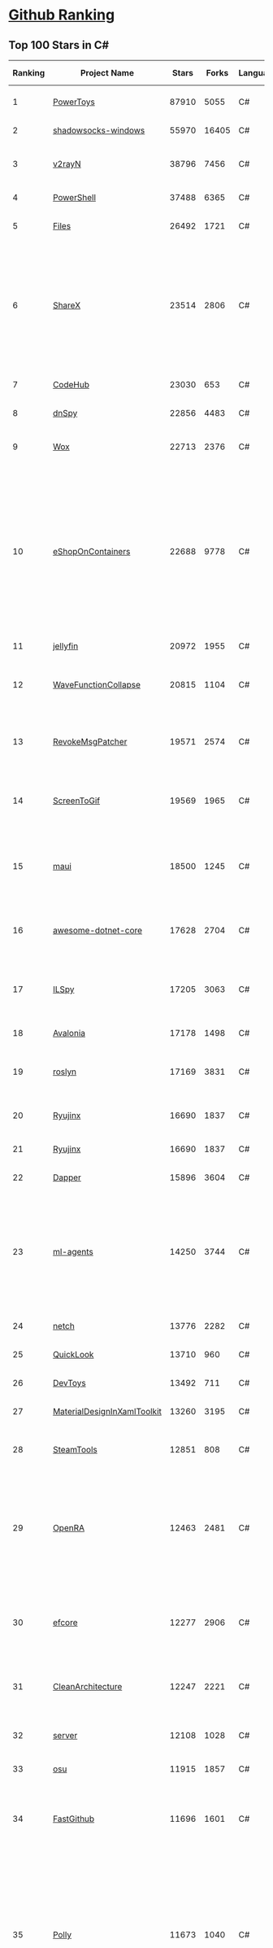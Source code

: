 [Github Ranking](../README.md)
==========

## Top 100 Stars in C\#

| Ranking | Project Name | Stars | Forks | Language | Open Issues | Description | Last Commit |
| ------- | ------------ | ----- | ----- | -------- | ----------- | ----------- | ----------- |
| 1 | [PowerToys](https://github.com/microsoft/PowerToys) | 87910 | 5055 | C# | 4629 | Windows system utilities to maximize productivity | 2023-03-11T00:14:58Z |
| 2 | [shadowsocks-windows](https://github.com/shadowsocks/shadowsocks-windows) | 55970 | 16405 | C# | 121 | A C# port of shadowsocks | 2023-02-27T03:52:35Z |
| 3 | [v2rayN](https://github.com/2dust/v2rayN) | 38796 | 7456 | C# | 51 | A V2Ray client for Windows, support Xray core and v2fly core | 2023-03-10T12:49:28Z |
| 4 | [PowerShell](https://github.com/PowerShell/PowerShell) | 37488 | 6365 | C# | 3330 | PowerShell for every system! | 2023-03-11T00:51:32Z |
| 5 | [Files](https://github.com/files-community/Files) | 26492 | 1721 | C# | 400 | Building the best file manager experience for Windows | 2023-03-11T09:23:44Z |
| 6 | [ShareX](https://github.com/ShareX/ShareX) | 23514 | 2806 | C# | 500 | ShareX is a free and open source program that lets you capture or record any area of your screen and share it with a single press of a key. It also allows uploading images, text or other types of files to many supported destinations you can choose from. | 2023-03-10T06:57:26Z |
| 7 | [CodeHub](https://github.com/CodeHubApp/CodeHub) | 23030 | 653 | C# | 234 | CodeHub is an iOS application written using Xamarin | 2022-06-22T16:14:05Z |
| 8 | [dnSpy](https://github.com/dnSpy/dnSpy) | 22856 | 4483 | C# | 0 | .NET debugger and assembly editor | 2020-12-20T23:55:15Z |
| 9 | [Wox](https://github.com/Wox-launcher/Wox) | 22713 | 2376 | C# | 969 | Launcher for Windows, an alternative to Alfred and Launchy. | 2022-12-27T10:47:18Z |
| 10 | [eShopOnContainers](https://github.com/dotnet-architecture/eShopOnContainers) | 22688 | 9778 | C# | 21 | Cross-platform .NET sample microservices and container based application that runs on Linux Windows and macOS. Powered by .NET 7, Docker Containers and Azure Kubernetes Services. Supports Visual Studio, VS for Mac and CLI based environments with Docker CLI, dotnet CLI, VS Code or any other code editor. | 2023-03-10T17:29:47Z |
| 11 | [jellyfin](https://github.com/jellyfin/jellyfin) | 20972 | 1955 | C# | 853 | The Free Software Media System | 2023-03-10T21:18:43Z |
| 12 | [WaveFunctionCollapse](https://github.com/mxgmn/WaveFunctionCollapse) | 20815 | 1104 | C# | 1 | Bitmap & tilemap generation from a single example with the help of ideas from quantum mechanics | 2023-03-10T02:57:18Z |
| 13 | [RevokeMsgPatcher](https://github.com/huiyadanli/RevokeMsgPatcher) | 19571 | 2574 | C# | 51 | :trollface: A hex editor for WeChat/QQ/TIM - PC版微信/QQ/TIM防撤回补丁（我已经看到了，撤回也没用了） | 2023-01-15T06:18:35Z |
| 14 | [ScreenToGif](https://github.com/NickeManarin/ScreenToGif) | 19569 | 1965 | C# | 207 | 🎬 ScreenToGif allows you to record a selected area of your screen, edit and save it as a gif or video. | 2023-02-19T13:29:03Z |
| 15 | [maui](https://github.com/dotnet/maui) | 18500 | 1245 | C# | 2182 | .NET MAUI is the .NET Multi-platform App UI, a framework for building native device applications spanning mobile, tablet, and desktop. | 2023-03-11T06:31:24Z |
| 16 | [awesome-dotnet-core](https://github.com/thangchung/awesome-dotnet-core) | 17628 | 2704 | C# | 19 | :honeybee: A collection of awesome .NET core libraries, tools, frameworks and software | 2023-02-13T22:57:06Z |
| 17 | [ILSpy](https://github.com/icsharpcode/ILSpy) | 17205 | 3063 | C# | 204 | .NET Decompiler with support for PDB generation, ReadyToRun, Metadata (&more) - cross-platform! | 2023-03-04T16:28:31Z |
| 18 | [Avalonia](https://github.com/AvaloniaUI/Avalonia) | 17178 | 1498 | C# | 1216 | A cross-platform UI framework for .NET | 2023-03-10T15:44:09Z |
| 19 | [roslyn](https://github.com/dotnet/roslyn) | 17169 | 3831 | C# | 7904 | The Roslyn .NET compiler provides C# and Visual Basic languages with rich code analysis APIs. | 2023-03-11T05:46:49Z |
| 20 | [Ryujinx](https://github.com/Ryujinx/Ryujinx) | 16690 | 1837 | C# | 367 | Experimental Nintendo Switch Emulator written in C# | 2023-03-10T21:29:31Z |
| 21 | [Ryujinx](https://github.com/Ryujinx/Ryujinx) | 16690 | 1837 | C# | 367 | Experimental Nintendo Switch Emulator written in C# | 2023-03-10T21:29:31Z |
| 22 | [Dapper](https://github.com/DapperLib/Dapper) | 15896 | 3604 | C# | 359 | Dapper - a simple object mapper for .Net | 2023-02-18T02:43:28Z |
| 23 | [ml-agents](https://github.com/Unity-Technologies/ml-agents) | 14250 | 3744 | C# | 115 | The Unity Machine Learning Agents Toolkit (ML-Agents) is an open-source project that enables games and simulations to serve as environments for training intelligent agents using deep reinforcement learning and imitation learning. | 2023-03-09T21:04:14Z |
| 24 | [netch](https://github.com/netchx/netch) | 13776 | 2282 | C# | 9 | A simple proxy client | 2023-03-01T17:10:28Z |
| 25 | [QuickLook](https://github.com/QL-Win/QuickLook) | 13710 | 960 | C# | 366 | Bring macOS “Quick Look” feature to Windows | 2023-03-09T19:31:58Z |
| 26 | [DevToys](https://github.com/veler/DevToys) | 13492 | 711 | C# | 245 | A Swiss Army knife for developers. | 2023-03-10T23:27:11Z |
| 27 | [MaterialDesignInXamlToolkit](https://github.com/MaterialDesignInXAML/MaterialDesignInXamlToolkit) | 13260 | 3195 | C# | 170 | Google's Material Design in XAML & WPF, for C# & VB.Net.  | 2023-03-10T18:05:18Z |
| 28 | [SteamTools](https://github.com/BeyondDimension/SteamTools) | 12851 | 808 | C# | 493 | 🛠「Watt Toolkit」是一个开源跨平台的多功能 Steam 工具箱。 | 2023-03-10T11:13:08Z |
| 29 | [OpenRA](https://github.com/OpenRA/OpenRA) | 12463 | 2481 | C# | 1460 | Open Source real-time strategy game engine for early Westwood games such as Command & Conquer: Red Alert written in C# using SDL and OpenGL. Runs on Windows, Linux, *BSD and Mac OS X. | 2023-03-11T09:43:34Z |
| 30 | [efcore](https://github.com/dotnet/efcore) | 12277 | 2906 | C# | 1738 | EF Core is a modern object-database mapper for .NET. It supports LINQ queries, change tracking, updates, and schema migrations. | 2023-03-11T04:18:32Z |
| 31 | [CleanArchitecture](https://github.com/ardalis/CleanArchitecture) | 12247 | 2221 | C# | 17 | Clean Architecture Solution Template: A starting point for Clean Architecture with ASP.NET Core | 2023-03-06T20:11:02Z |
| 32 | [server](https://github.com/bitwarden/server) | 12108 | 1028 | C# | 42 | The core infrastructure backend (API, database, Docker, etc). | 2023-03-11T03:36:49Z |
| 33 | [osu](https://github.com/ppy/osu) | 11915 | 1857 | C# | 956 | rhythm is just a *click* away! | 2023-03-11T06:41:32Z |
| 34 | [FastGithub](https://github.com/dotnetcore/FastGithub) | 11696 | 1601 | C# | 111 | github加速神器，解决github打不开、用户头像无法加载、releases无法上传下载、git-clone、git-pull、git-push失败等问题 | 2022-12-08T18:58:24Z |
| 35 | [Polly](https://github.com/App-vNext/Polly) | 11673 | 1040 | C# | 83 | Polly is a .NET resilience and transient-fault-handling library that allows developers to express policies such as Retry, Circuit Breaker, Timeout, Bulkhead Isolation, and Fallback in a fluent and thread-safe manner. From version 6.0.1, Polly targets .NET Standard 1.1 and 2.0+. | 2023-03-10T16:07:56Z |
| 36 | [PEASS-ng](https://github.com/carlospolop/PEASS-ng) | 11552 | 2599 | C# | 14 | PEASS - Privilege Escalation Awesome Scripts SUITE (with colors) | 2023-03-08T08:39:53Z |
| 37 | [runtime](https://github.com/dotnet/runtime) | 11448 | 3791 | C# | 8208 | .NET is a cross-platform runtime for cloud, mobile, desktop, and IoT apps. | 2023-03-11T09:59:25Z |
| 38 | [downkyi](https://github.com/leiurayer/downkyi) | 11437 | 1429 | C# | 305 | 哔哩下载姬downkyi，哔哩哔哩网站视频下载工具，支持批量下载，支持8K、HDR、杜比视界，提供工具箱（音视频提取、去水印等）。 | 2023-03-05T06:39:04Z |
| 39 | [AspNetCore.Docs](https://github.com/dotnet/AspNetCore.Docs) | 11436 | 25365 | C# | 381 | Documentation for ASP.NET Core | 2023-03-11T01:13:57Z |
| 40 | [CleanArchitecture](https://github.com/jasontaylordev/CleanArchitecture) | 11237 | 2542 | C# | 14 | Clean Architecture Solution Template for .NET 7 | 2023-03-06T17:56:29Z |
| 41 | [N_m3u8DL-CLI](https://github.com/nilaoda/N_m3u8DL-CLI) | 11035 | 1859 | C# | 222 | [.NET] m3u8 downloader 开源的命令行m3u8/HLS/dash下载器，支持普通AES-128-CBC解密，多线程，自定义请求头等. 支持简体中文,繁体中文和英文. English Supported. | 2022-12-08T15:02:46Z |
| 42 | [aspnetboilerplate](https://github.com/aspnetboilerplate/aspnetboilerplate) | 10933 | 3685 | C# | 180 | ASP.NET Boilerplate - Web Application Framework | 2023-03-06T12:53:39Z |
| 43 | [CMWTAT_Digital_Edition](https://github.com/TGSAN/CMWTAT_Digital_Edition) | 10710 | 1562 | C# | 18 | CloudMoe Windows 10/11 Activation Toolkit get digital license, the best open source Win 10/11 activator in GitHub. GitHub 上最棒的开源 Win10/Win11 数字权利（数字许可证）激活工具！ | 2023-02-06T22:24:51Z |
| 44 | [AssetStudio](https://github.com/Perfare/AssetStudio) | 10413 | 2007 | C# | 177 | AssetStudio is a tool for exploring, extracting and exporting assets and assetbundles. | 2022-12-08T15:37:37Z |
| 45 | [mono](https://github.com/mono/mono) | 10332 | 3778 | C# | 2114 | Mono open source ECMA CLI, C# and .NET implementation. | 2023-03-10T17:35:49Z |
| 46 | [lively](https://github.com/rocksdanister/lively) | 10177 | 820 | C# | 213 | Free and open-source software that allows users to set animated desktop wallpapers and screensavers powered by WinUI 3. | 2023-03-06T02:27:00Z |
| 47 | [UnityCsReference](https://github.com/Unity-Technologies/UnityCsReference) | 10123 | 2268 | C# | 0 | Unity C# reference source code. | 2023-03-10T17:06:14Z |
| 48 | [Newtonsoft.Json](https://github.com/JamesNK/Newtonsoft.Json) | 9904 | 3155 | C# | 622 | Json.NET is a popular high-performance JSON framework for .NET | 2023-03-08T14:19:57Z |
| 49 | [csharplang](https://github.com/dotnet/csharplang) | 9710 | 971 | C# | 423 | The official repo for the design of the C# programming language | 2023-03-10T22:52:05Z |
| 50 | [abp](https://github.com/abpframework/abp) | 9558 | 2934 | C# | 562 | Open Source Web Application Framework for ASP.NET Core | 2023-03-11T09:49:14Z |
| 51 | [basic-computer-games](https://github.com/coding-horror/basic-computer-games) | 9356 | 1211 | C# | 12 | An updated version of the classic "Basic Computer Games" book, with well-written examples in a variety of common MEMORY SAFE, SCRIPTING programming languages. See https://coding-horror.github.io/basic-computer-games/ | 2023-03-05T20:37:56Z |
| 52 | [AutoMapper](https://github.com/AutoMapper/AutoMapper) | 9269 | 1707 | C# | 0 | A convention-based object-object mapper in .NET.  | 2023-02-26T09:57:34Z |
| 53 | [MonoGame](https://github.com/MonoGame/MonoGame) | 9262 | 2677 | C# | 708 | One framework for creating powerful cross-platform games. | 2023-03-08T17:35:44Z |
| 54 | [MediatR](https://github.com/jbogard/MediatR) | 9223 | 1053 | C# | 7 | Simple, unambitious mediator implementation in .NET | 2023-03-09T23:08:42Z |
| 55 | [CefSharp](https://github.com/cefsharp/CefSharp) | 9189 | 2848 | C# | 41 | .NET (WPF and Windows Forms) bindings for the Chromium Embedded Framework | 2023-03-10T08:38:05Z |
| 56 | [orleans](https://github.com/dotnet/orleans) | 9185 | 1955 | C# | 426 | Cloud Native application framework for .NET | 2023-03-08T23:39:16Z |
| 57 | [ArchiSteamFarm](https://github.com/JustArchiNET/ArchiSteamFarm) | 9126 | 992 | C# | 2 | C# application with primary purpose of farming Steam cards from multiple accounts simultaneously. | 2023-03-11T09:06:38Z |
| 58 | [IdentityServer4](https://github.com/IdentityServer/IdentityServer4) | 9001 | 3821 | C# | 0 | OpenID Connect and OAuth 2.0 Framework for ASP.NET Core | 2022-12-13T07:48:19Z |
| 59 | [RestSharp](https://github.com/restsharp/RestSharp) | 8929 | 2278 | C# | 19 | Simple REST and HTTP API Client for .NET | 2023-03-05T09:44:46Z |
| 60 | [choco](https://github.com/chocolatey/choco) | 8913 | 868 | C# | 764 | Chocolatey - the package manager for Windows | 2023-03-11T05:07:52Z |
| 61 | [Jackett](https://github.com/Jackett/Jackett) | 8764 | 1049 | C# | 191 | API Support for your favorite torrent trackers | 2023-03-11T05:55:12Z |
| 62 | [winsw](https://github.com/winsw/winsw) | 8724 | 1323 | C# | 157 | A wrapper executable that can run any executable as a Windows service, in a permissive license. | 2023-02-22T05:20:39Z |
| 63 | [FluentTerminal](https://github.com/felixse/FluentTerminal) | 8664 | 442 | C# | 242 | A Terminal Emulator based on UWP and web technologies. | 2023-01-31T19:47:54Z |
| 64 | [MahApps.Metro](https://github.com/MahApps/MahApps.Metro) | 8623 | 2416 | C# | 65 | A framework that allows developers to cobble together a better UI for their own WPF applications with minimal effort. | 2023-03-02T22:41:18Z |
| 65 | [eShopOnWeb](https://github.com/dotnet-architecture/eShopOnWeb) | 8560 | 4383 | C# | 1 | Sample ASP.NET Core 6.0 reference application, powered by Microsoft, demonstrating a layered application architecture with monolithic deployment model. Download the eBook PDF from docs folder. | 2023-02-28T20:16:39Z |
| 66 | [duplicati](https://github.com/duplicati/duplicati) | 8543 | 795 | C# | 888 | Store securely encrypted backups in the cloud! | 2023-03-09T23:40:03Z |
| 67 | [Sonarr](https://github.com/Sonarr/Sonarr) | 8394 | 1109 | C# | 115 | Smart PVR for newsgroup and bittorrent users. | 2023-03-11T06:37:02Z |
| 68 | [machinelearning](https://github.com/dotnet/machinelearning) | 8317 | 1804 | C# | 741 | ML.NET is an open source and cross-platform machine learning framework for .NET. | 2023-03-10T23:04:50Z |
| 69 | [Captura](https://github.com/MathewSachin/Captura) | 8148 | 1569 | C# | 109 | Capture Screen, Audio, Cursor, Mouse Clicks and Keystrokes | 2020-08-16T15:25:25Z |
| 70 | [modular-monolith-with-ddd](https://github.com/kgrzybek/modular-monolith-with-ddd) | 8144 | 1220 | C# | 41 | Full Modular Monolith application with Domain-Driven Design approach. | 2023-01-23T06:54:13Z |
| 71 | [Hangfire](https://github.com/HangfireIO/Hangfire) | 8084 | 1578 | C# | 719 | An easy way to perform background job processing in your .NET and .NET Core applications. No Windows Service or separate process required | 2023-03-10T11:37:53Z |
| 72 | [Terminal.Gui](https://github.com/gui-cs/Terminal.Gui) | 7977 | 590 | C# | 84 | Cross Platform Terminal UI toolkit for .NET | 2023-03-11T09:57:59Z |
| 73 | [nopCommerce](https://github.com/nopSolutions/nopCommerce) | 7968 | 4522 | C# | 82 | ASP.NET Core eCommerce software. nopCommerce is a free and open-source shopping cart. | 2023-03-10T11:28:24Z |
| 74 | [FluentValidation](https://github.com/FluentValidation/FluentValidation) | 7953 | 1117 | C# | 3 | A popular .NET validation library for building strongly-typed validation rules. | 2023-03-09T18:14:09Z |
| 75 | [practical-aspnetcore](https://github.com/dodyg/practical-aspnetcore) | 7591 | 1004 | C# | 167 | Practical samples of ASP.NET Core 2.1, 2.2, 3.1, 5.0, 6.0 and 7.0  projects you can use. Readme contains explanations on all projects. | 2023-03-10T12:18:24Z |
| 76 | [Humanizer](https://github.com/Humanizr/Humanizer) | 7501 | 894 | C# | 201 | Humanizer meets all your .NET needs for manipulating and displaying strings, enums, dates, times, timespans, numbers and quantities | 2023-03-04T19:30:32Z |
| 77 | [uno](https://github.com/unoplatform/uno) | 7473 | 621 | C# | 1302 | Build Mobile, Desktop and WebAssembly apps with C# and XAML. Today. Open source and professionally supported. | 2023-03-11T09:43:49Z |
| 78 | [Notepads](https://github.com/0x7c13/Notepads) | 7448 | 428 | C# | 272 | A modern, lightweight text editor with a minimalist design. | 2023-03-10T22:17:10Z |
| 79 | [ReactiveUI](https://github.com/reactiveui/ReactiveUI) | 7392 | 1117 | C# | 81 | An advanced, composable, functional reactive model-view-viewmodel framework for all .NET platforms that is inspired by functional reactive programming. ReactiveUI allows you to  abstract mutable state away from your user interfaces, express the idea around a feature in one readable place and improve the testability of your application. | 2023-03-07T02:10:19Z |
| 80 | [blockchain](https://github.com/dvf/blockchain) | 7322 | 2642 | C# | 67 | A simple Blockchain in Python | 2023-01-04T17:21:04Z |
| 81 | [Humanizer](https://github.com/Humanizr/Humanizer) | 7501 | 894 | C# | 201 | Humanizer meets all your .NET needs for manipulating and displaying strings, enums, dates, times, timespans, numbers and quantities | 2023-03-04T19:30:32Z |
| 82 | [uno](https://github.com/unoplatform/uno) | 7473 | 621 | C# | 1302 | Build Mobile, Desktop and WebAssembly apps with C# and XAML. Today. Open source and professionally supported. | 2023-03-11T09:43:49Z |
| 83 | [Notepads](https://github.com/0x7c13/Notepads) | 7448 | 428 | C# | 272 | A modern, lightweight text editor with a minimalist design. | 2023-03-10T22:17:10Z |
| 84 | [ReactiveUI](https://github.com/reactiveui/ReactiveUI) | 7392 | 1117 | C# | 81 | An advanced, composable, functional reactive model-view-viewmodel framework for all .NET platforms that is inspired by functional reactive programming. ReactiveUI allows you to  abstract mutable state away from your user interfaces, express the idea around a feature in one readable place and improve the testability of your application. | 2023-03-07T02:10:19Z |
| 85 | [blockchain](https://github.com/dvf/blockchain) | 7322 | 2642 | C# | 67 | A simple Blockchain in Python | 2023-01-04T17:21:04Z |
| 86 | [LiteDB](https://github.com/mbdavid/LiteDB) | 7313 | 1108 | C# | 549 | LiteDB - A .NET NoSQL Document Store in a single data file - https://www.litedb.org | 2023-03-09T20:01:46Z |
| 87 | [Radarr](https://github.com/Radarr/Radarr) | 7307 | 825 | C# | 427 | A fork of Sonarr to work with movies à la Couchpotato. | 2023-03-08T14:38:47Z |
| 88 | [ailab](https://github.com/microsoft/ailab) | 7273 | 1363 | C# | 26 | Experience, Learn and Code the latest breakthrough innovations with Microsoft AI | 2022-12-08T02:14:59Z |
| 89 | [mRemoteNG](https://github.com/mRemoteNG/mRemoteNG) | 7260 | 1319 | C# | 747 | mRemoteNG is the next generation of mRemote, open source, tabbed, multi-protocol, remote connections manager. | 2023-03-11T01:46:19Z |
| 90 | [Bili.Uwp](https://github.com/Richasy/Bili.Uwp) | 7257 | 484 | C# | 144 | 适用于新系统UI的哔哩 | 2023-02-14T07:18:54Z |
| 91 | [Lean](https://github.com/QuantConnect/Lean) | 7184 | 2769 | C# | 248 | Lean Algorithmic Trading Engine by QuantConnect (Python, C#) | 2023-03-10T21:30:02Z |
| 92 | [Nancy](https://github.com/NancyFx/Nancy) | 7184 | 1510 | C# | 196 | Lightweight, low-ceremony, framework for building HTTP based services on .Net and Mono | 2021-01-24T13:28:09Z |
| 93 | [EarTrumpet](https://github.com/File-New-Project/EarTrumpet) | 7124 | 467 | C# | 38 | EarTrumpet - Volume Control for Windows | 2023-03-03T07:18:09Z |
| 94 | [PDFPatcher](https://github.com/wmjordan/PDFPatcher) | 6913 | 1092 | C# | 36 | PDF补丁丁——PDF工具箱，可以编辑书签、剪裁旋转页面、解除限制、提取或合并文档，探查文档结构，提取图片、转成图片等等 | 2023-02-21T01:08:27Z |
| 95 | [Bogus](https://github.com/bchavez/Bogus) | 6907 | 408 | C# | 34 | :card_index: A simple fake data generator for C#, F#, and VB.NET. Based on and ported from the famed faker.js. | 2023-03-09T18:13:42Z |
| 96 | [refit](https://github.com/reactiveui/refit) | 6907 | 687 | C# | 154 | The automatic type-safe REST library for .NET Core, Xamarin and .NET. Heavily inspired by Square's Retrofit library, Refit turns your REST API into a live interface. | 2023-03-09T00:59:11Z |
| 97 | [gitextensions](https://github.com/gitextensions/gitextensions) | 6840 | 2006 | C# | 643 | Git Extensions is a standalone UI tool for managing git repositories. It also integrates with Windows Explorer and Microsoft Visual Studio (2015/2017/2019). | 2023-03-10T22:58:28Z |
| 98 | [ContextMenuManager](https://github.com/BluePointLilac/ContextMenuManager) | 6823 | 400 | C# | 60 | 🖱️ 纯粹的Windows右键菜单管理程序 | 2022-07-06T05:15:21Z |
| 99 | [ET](https://github.com/egametang/ET) | 6793 | 2498 | C# | 48 | Unity3D Client And C# Server Framework | 2023-03-09T09:10:32Z |
| 100 | [spectre.console](https://github.com/spectreconsole/spectre.console) | 6729 | 319 | C# | 132 | A .NET library that makes it easier to create beautiful console applications. | 2023-03-11T05:14:59Z |

